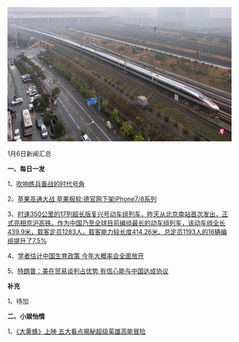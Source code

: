    ![01_01](.\01_06.jpg)

1月6日新闻汇总

**一、每日一发**

1、[吹响练兵备战的时代号角](http://paper.people.com.cn/rmrb/html/2019-01/06/nw.D110000renmrb_20190106_1-01.htm)

2、[苹果高通大战 苹果服软:德官网下架iPhone7/8系列](https://news.163.com/19/0105/09/E4ODPDGK0001875O.html)

3、[时速350公里的17列超长版复兴号动车组列车，昨天从北京南站首次发出，正式亮相京沪高铁。作为中国乃至全球目前编组最长的动车组列车，该动车组全长439.9米，载客定员1283人，载客能力较长度414.26米、总定员1193人的16辆编组提升了7.5%](https://www.zaobao.com/news/china/story20190106-921533)

4、[学者估计中国生育政策 今年大概率会全面放开](https://www.zaobao.com/news/china/story20190106-921536)

5、[特朗普：美在贸易谈判占优势 有信心能与中国达成协议](https://www.zaobao.com/news/world/story20190106-921543)



**补充**

1、待加



**二、小娱怡情**

1、[《大黄蜂》上映 五大看点揭秘超级英雄高能冒险](http://movie.67.com/omzx/2019/01/04/935659.html)